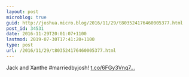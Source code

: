 ```yaml
---
layout: post
microblog: true
guid: http://joshua.micro.blog/2016/11/29/t803524176460005377.html
post_id: 34531
date: 2016-11-29T20:01:07+1100
lastmod: 2019-07-30T17:41:20+1100
type: post
url: /2016/11/29/t803524176460005377.html
---
```

Jack and Xanthe #marriedbyjosh! [t.co/6FGy3Vnq7...](https://t.co/6FGy3Vnq73)
